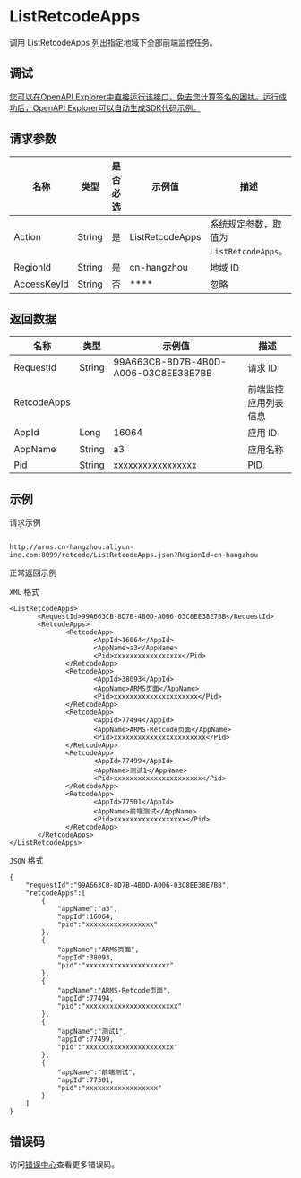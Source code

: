 # ListRetcodeApps

调用 ListRetcodeApps 列出指定地域下全部前端监控任务。

## 调试

[您可以在OpenAPI Explorer中直接运行该接口，免去您计算签名的困扰。运行成功后，OpenAPI Explorer可以自动生成SDK代码示例。](https://api.aliyun.com/#product=ARMS&api=ListRetcodeApps&type=RPC&version=2019-08-08)

## 请求参数

|名称|类型|是否必选|示例值|描述|
|--|--|----|---|--|
|Action|String|是|ListRetcodeApps|系统规定参数，取值为 `ListRetcodeApps`。 |
|RegionId|String|是|cn-hangzhou|地域 ID |
|AccessKeyId|String|否|\*\*\*\*|忽略 |

## 返回数据

|名称|类型|示例值|描述|
|--|--|---|--|
|RequestId|String|99A663CB-8D7B-4B0D-A006-03C8EE38E7BB|请求 ID |
|RetcodeApps| | |前端监控应用列表信息 |
|AppId|Long|16064|应用 ID |
|AppName|String|a3|应用名称 |
|Pid|String|xxxxxxxxxxxxxxxxx|PID |

## 示例

请求示例

```

http://arms.cn-hangzhou.aliyun-inc.com:8099/retcode/ListRetcodeApps.json?RegionId=cn-hangzhou

```

正常返回示例

`XML` 格式

```
<ListRetcodeApps>
       <RequestId>99A663CB-8D7B-4B0D-A006-03C8EE38E7BB</RequestId>
       <RetcodeApps>
              <RetcodeApp>
                     <AppId>16064</AppId>
                     <AppName>a3</AppName>
                     <Pid>xxxxxxxxxxxxxxxxx</Pid>
              </RetcodeApp>
              <RetcodeApp>
                     <AppId>38093</AppId>
                     <AppName>ARMS页面</AppName>
                     <Pid>xxxxxxxxxxxxxxxxxxxxx</Pid>
              </RetcodeApp>
              <RetcodeApp>
                     <AppId>77494</AppId>
                     <AppName>ARMS-Retcode页面</AppName>
                     <Pid>xxxxxxxxxxxxxxxxxxxxxxx</Pid>
              </RetcodeApp>
              <RetcodeApp>
                     <AppId>77499</AppId>
                     <AppName>测试1</AppName>
                     <Pid>xxxxxxxxxxxxxxxxxxxxxx</Pid>
              </RetcodeApp>
              <RetcodeApp>
                     <AppId>77501</AppId>
                     <AppName>前端测试</AppName>
                     <Pid>xxxxxxxxxxxxxxxxxx</Pid>
              </RetcodeApp>
       </RetcodeApps>
</ListRetcodeApps>
```

`JSON` 格式

```
{
	"requestId":"99A663CB-8D7B-4B0D-A006-03C8EE38E7BB",
	"retcodeApps":[
		{
			"appName":"a3",
			"appId":16064,
			"pid":"xxxxxxxxxxxxxxxxx"
		},
		{
			"appName":"ARMS页面",
			"appId":38093,
			"pid":"xxxxxxxxxxxxxxxxxxxxx"
		},
		{
			"appName":"ARMS-Retcode页面",
			"appId":77494,
			"pid":"xxxxxxxxxxxxxxxxxxxxxxx"
		},
		{
			"appName":"测试1",
			"appId":77499,
			"pid":"xxxxxxxxxxxxxxxxxxxxxx"
		},
		{
			"appName":"前端测试",
			"appId":77501,
			"pid":"xxxxxxxxxxxxxxxxxx"
		}
	]
}
```

## 错误码

访问[错误中心](https://error-center.aliyun.com/status/product/ARMS)查看更多错误码。

